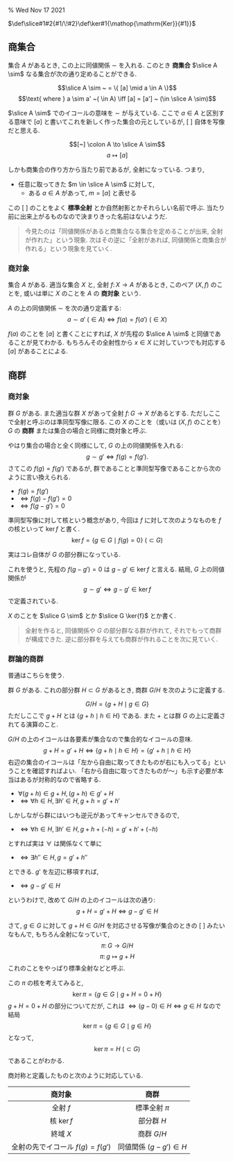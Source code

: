 % Wed Nov 17 2021

$\def\slice#1#2{#1/\!#2}\def\ker#1{\mathop{\mathrm{Ker}}{#1}}$

## 商集合

集合 $A$ があるとき, この上に同値関係 $\sim$ を入れる.
このとき **商集合** $\slice A \sim$ なる集合が次の通り定めることができる.

$$\slice A \sim ~ = \{ [a] \mid a \in A \}$$
$$\text{ where } a \sim a' ~( \in A) \iff [a] = [a'] ~ (\in \slice A \sim)$$

$\slice A \sim$ でのイコールの意味を $\sim$ が与えている.
ここで $a \in A$ と区別する意味で $[a]$ と書いてこれを新しく作った集合の元としているが,
$[~]$ 自体を写像だと思える.

$$[~] \colon A \to \slice A \sim$$
$$a \mapsto [a]$$

しかも商集合の作り方から当たり前であるが, 全射になっている.
つまり,

- 任意に取ってきた $m \in \slice A \sim$ に対して,
    - ある $a \in A$ があって, $m = [a]$ と表せる

この $[~]$ のことをよく **標準全射** とか自然射影とかそれらしい名前で呼ぶ.
当たり前に出来上がるものなので決まりきった名前はないようだ.

> 今見たのは「同値関係があると商集合なる集合を定めることが出来, 全射が作れた」という現象.
> 次はその逆に「全射があれば, 同値関係と商集合が作れる」という現象を見ていく.

### 商対象

集合 $A$ がある.
適当な集合 $X$ と, 全射 $f \colon X \to A$ があるとき,
このペア $(X, f)$ のことを, 或いは単に $X$ のことを $A$ の **商対象** という.

$A$ の上の同値関係 $\sim$ を次の通り定義する:
$$a \sim a' ~ (\in A) \iff f(a) = f(a') ~ (\in X)$$

$f(a)$ のことを $[a]$ と書くことにすれば, $X$ が先程の $\slice A \sim$ と同値であることが見てわかる.
もちろんその全射性から $x \in X$ に対していつでも対応する $[a]$ があることによる.

## 商群

### 商対象

群 $G$ がある.
また適当な群 $X$ があって全射 $f \colon G \to X$ があるとする.
ただしここで全射と呼ぶのは準同型写像に限る.
この $X$ のことを（或いは $(X,f)$ のことを） $G$ の **商群** または集合の場合と同様に商対象と呼ぶ.

やはり集合の場合と全く同様にして, $G$ の上の同値関係を入れる:
$$g \sim g' \iff f(g) = f(g').$$
さてこの $f(g)=f(g')$ であるが, 群であることと準同型写像であることから次のように言い換えられる.

- $f(g) = f(g')$
- $\iff f(g) - f(g') = 0$
- $\iff f(g - g') = 0$

準同型写像に対して核という概念があり, 今回は $f$ に対して次のようなものを $f$ の核といって $\ker f$ と書く.
$$\ker f = \{ g \in G \mid f(g) = 0 \} ~ (\subset G)$$

実はコレ自体が $G$ の部分群になっている.

これを使うと, 先程の $f(g-g')=0$ は $g-g' \in \ker f$ と言える.
結局, $G$ 上の同値関係が
$$g \sim g' \iff g-g' \in \ker f$$
で定義されている.

$X$ のことを $\slice G \sim$ とか $\slice G \ker{f}$ とか書く.

> 全射を作ると, 同値関係や $G$ の部分群なる群が作れて, それでもって商群が構成できた.
> 逆に部分群を与えても商群が作れることを次に見ていく.

### 群論的商群

普通はこちらを使う.

群 $G$ がある.
これの部分群 $H \subset G$ があるとき, 商群 $G/H$ を次のように定義する.

$$G/H = \{ g+H \mid g \in G \}$$
ただしここで $g+H$ とは $\{g+h \mid h \in H \}$ である.
また $+$ とは群 $G$ の上に定義されてる演算のこと.

$G/H$ の上のイコールは各要素が集合なので集合的なイコールの意味.
$$g+H = g'+H \iff \{g+h \mid h \in H\} =\{g'+h \mid h \in H\}$$
右辺の集合のイコールは「左から自由に取ってきたものが右にも入ってる」ということを確認すればよい.
「右から自由に取ってきたものが～」も示す必要が本当はあるが対称的なので省略する.

- $\forall (g+h) \in g+H, (g+h) \in g'+H$
- $\iff \forall h \in H, \exists h' \in H, g+h = g'+h'$

しかしながら群にはいつも逆元があってキャンセルできるので,

- $\iff \forall h \in H, \exists h' \in H, g+h+(-h) = g'+h'+(-h)$

とすれば実は $\forall$ は関係なくて単に

- $\iff \exists h'' \in H, g = g' + h''$

とできる.
$g'$ を左辺に移項すれば,

- $\iff g-g' \in H$

というわけで, 改めて $G/H$ の上のイコールは次の通り:
$$g+H = g'+H \iff g-g' \in H$$

さて, $g \in G$ に対して $g+H \in G/H$ を対応させる写像が集合のときの $[~]$ みたいなもんで,
もちろん全射になっていて,
$$\pi \colon G \to G/H$$
$$\pi \colon g \mapsto g+H$$
これのことをやっぱり標準全射などと呼ぶ.

この $\pi$ の核を考えてみると,
$$\ker \pi = \{ g \in G \mid g+H = 0+H \}$$
$g+H=0+H$ の部分についてだが,
これは $\iff (g-0) \in H \iff g \in H$
なので結局
$$\ker \pi = \{ g \in G \mid g \in H \}$$
となって,
$$\ker \pi = H ~ (\subset G)$$
であることがわかる.

商対称と定義したものと次のように対応している.

|              商対象             |       商群       |
|:-------------------------------:|:----------------:|
|             全射 $f$            |  標準全射 $\pi$  |
|           核  $\ker f$          |    部分群  $H$   |
|            終域  $X$            |    商群 $G/H$    |
| 全射の先でイコール $f(g)=f(g')$ | 同値関係 $(g-g')\in H$ |

